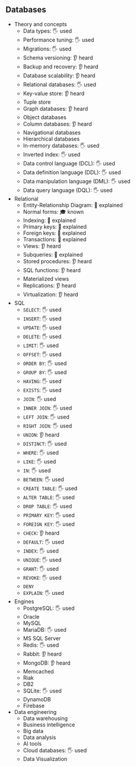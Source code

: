 ## Databases

- Theory and concepts
  - Data types: 🖐️ used
  - Performance tuning: 🖐️ used
  - Migrations: 🖐️ used
  - Schema versioning: 👂 heard
  - Backup and recovery: 👂 heard
  - Database scalability: 👂 heard
  - Relational databases: 🖐️ used
  - Key-value store: 👂 heard
  - Tuple store
  - Graph databases: 👂 heard
  - Object databases
  - Column databases: 👂 heard
  - Navigational databases
  - Hierarchical databases
  - In-memory databases: 🖐️ used
  - Inverted index: 🖐️ used
  - Data control language (DCL): 🖐️ used
  - Data definition language (DDL): 🖐️ used
  - Data manipulation language (DML): 🖐️ used
  - Data query language (DQL): 🖐️ used
- Relational
  - Entity-Relationship Diagram: 🙋 explained
  - Normal forms: 🎓 known
  - Indexing: 🙋 explained
  - Primary keys: 🙋 explained
  - Foreign keys: 🙋 explained
  - Transactions: 🙋 explained
  - Views: 👂 heard
  - Subqueries: 🙋 explained
  - Stored procedures: 👂 heard
  - SQL functions: 👂 heard
  - Materialized views
  - Replications: 👂 heard
  - Virtualization: 👂 heard
- SQL
  - `SELECT`: 🖐️ used
  - `INSERT`: 🖐️ used
  - `UPDATE`: 🖐️ used
  - `DELETE`: 🖐️ used
  - `LIMIT`: 🖐️ used
  - `OFFSET`: 🖐️ used
  - `ORDER BY`: 🖐️ used
  - `GROUP BY`: 🖐️ used
  - `HAVING`: 🖐️ used
  - `EXISTS`: 🖐️ used
  - `JOIN`: 🖐️ used
  - `INNER JOIN`: 🖐️ used
  - `LEFT JOIN`: 🖐️ used
  - `RIGHT JOIN`: 🖐️ used
  - `UNION`: 👂 heard
  - `DISTINCT`: 🖐️ used
  - `WHERE`: 🖐️ used
  - `LIKE`: 🖐️ used
  - `IN`: 🖐️ used
  - `BETWEEN`: 🖐️ used
  - `CREATE TABLE`: 🖐️ used
  - `ALTER TABLE`: 🖐️ used
  - `DROP TABLE`: 🖐️ used
  - `PRIMARY KEY`: 🖐️ used
  - `FOREIGN KEY`: 🖐️ used
  - `CHECK`: 👂 heard
  - `DEFAULT`: 🖐️ used
  - `INDEX`: 🖐️ used
  - `UNIQUE`: 🖐️ used
  - `GRANT`: 🖐️ used
  - `REVOKE`: 🖐️ used
  - `DENY`
  - `EXPLAIN`: 🖐️ used
- Engines
  - PostgreSQL: 🖐️ used
  - Oracle
  - MySQL
  - MariaDB: 🖐️ used
  - MS SQL Server
  - Redis: 🖐️ used
  - Rabbit: 👂 heard
  - MongoDB: 👂 heard
  - Memcached
  - Riak
  - DB2
  - SQLite: 🖐️ used
  - DynamoDB
  - Firebase
- Data engineering
  - Data warehousing
  - Business intelligence
  - Big data
  - Data analysis
  - AI tools
  - Cloud databases: 🖐️ used
  - Data Visualization
